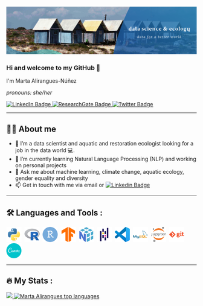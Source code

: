 ![cover photo](https://github.com/Tallaringues/Tallaringues/blob/main/extras/Banner_Portugal.png)

### Hi and welcome to my GitHub 👋

I'm Marta Alirangues-Núñez

_pronouns: she/her_

<div id="badges">
  <a href="https://www.linkedin.com/in/martaalirangues/">
    <img src="https://img.shields.io/badge/LinkedIn-blue?style=for-the-badge&logo=linkedin&logoColor=white" alt="LinkedIn Badge"/>
  </a>
  <a href="https://www.researchgate.net/profile/Marta-Alirangues">
    <img src="https://img.shields.io/badge/researchgate-white?style=for-the-badge&logo=researchgate&logoColor=%2300CCBB" alt="ResearchGate Badge"/>
  </a>
  <a href="https://twitter.com/tallaringues">
    <img src="https://img.shields.io/badge/Twitter-blue?style=for-the-badge&logo=twitter&logoColor=white" alt="Twitter Badge"/>
  </a>
</div>

---

## :woman_technologist: About me
- 🔭 I’m a data scientist and aquatic and restoration ecologist looking for a job in the data world 💻.
- 🌱 I’m currently learning Natural Language Processing (NLP) and working on personal projects
- 💬 Ask me about machine learning, climate change, aquatic ecology, gender equality and diversity 
- 📫 Get in touch with me via email or [![Linkedin Badge](https://img.shields.io/badge/-LinkedIn-blue?style=flat&logo=Linkedin&logoColor=white)](https://www.linkedin.com/in/martaalirangues/)

---

## :hammer_and_wrench: Languages and Tools :

<div>
  <img src="https://github.com/devicons/devicon/blob/master/icons/python/python-original.svg" title="Python" alt="Python" width="40" height="40"/>&nbsp;
  <img src="https://github.com/devicons/devicon/blob/master/icons/r/r-original.svg" title="R" alt="R" width="40" height="40"/>&nbsp;
  <img src="https://github.com/devicons/devicon/blob/master/icons/rstudio/rstudio-original.svg" title="RStudio" alt="RStudio" width="40" height="40"/>&nbsp;
  <img src="https://github.com/devicons/devicon/blob/master/icons/tensorflow/tensorflow-original.svg" title="Tensorflow" alt="Tensorflow" width="40" height="40"/>&nbsp;
  <img src="https://github.com/devicons/devicon/blob/master/icons/numpy/numpy-original.svg" title="NumPy" alt="NumPy" width="40" height="40"/>&nbsp;
  <img src="https://github.com/devicons/devicon/blob/master/icons/pandas/pandas-original.svg" title="Pandas" alt="Pandas " width="40" height="40"/>&nbsp;
  <img src="https://github.com/devicons/devicon/blob/master/icons/vscode/vscode-original.svg"  title="VSCode" alt="Visual Studio Code" width="40" height="40"/>&nbsp;
  <img src="https://github.com/devicons/devicon/blob/master/icons/mysql/mysql-original-wordmark.svg" title="MySQL"  alt="MySQL" width="40" height="40"/>&nbsp;
  <img src="https://github.com/devicons/devicon/blob/master/icons/jupyter/jupyter-original-wordmark.svg" title="Jupyter" **alt="Jupyter" width="40" height="40"/>&nbsp;
  <img src="https://github.com/devicons/devicon/blob/master/icons/git/git-plain-wordmark.svg" title="Git" **alt="Git" width="40" height="40"/>&nbsp;
  <img src="https://github.com/devicons/devicon/blob/master/icons/canva/canva-original.svg" title="Canva" **alt="Canva" width="40" height="40"/>
</div>


---

## :fire: My Stats :

<p>
   <a href="https://github.com/tallaringues/github-readme-stats">
   <img src="https://streak-stats.demolab.com?user=Tallaringues&theme=gruvbox" height="180px"/>  
   <img src="https://github-readme-stats.vercel.app/api/top-langs/?username=Tallaringues&show_icons=true&theme=gruvbox" alt="Marta Alirangues top languages" height="180px"/>
<br/>
</p>

<!--

- 
- 👯 I’m looking to collaborate on ...
- 🤔 I’m looking for help with ...
- 💬 Ask me about ...
- 📫 How to reach me: ...
- 😄 Pronouns: ...
- ⚡ Fun fact: ...

[![GitHub Streak](http://github-readme-streak-stats.herokuapp.com?user=Tallaringues&theme=gruvbox)](https://git.io/streak-stats)

[![Top Langs](https://github-readme-stats.vercel.app/api/top-langs/?username=Tallaringues&layout=compact&theme=gruvbox)](https://github.com/anuraghazra/github-readme-stats)

✨ _more information coming soon_ ✨

More stats: <img src="https://github-readme-stats.vercel.app/api?username=Tallaringues&theme=gruvbox&show_icons=true" height="100px"/></a>
-->


